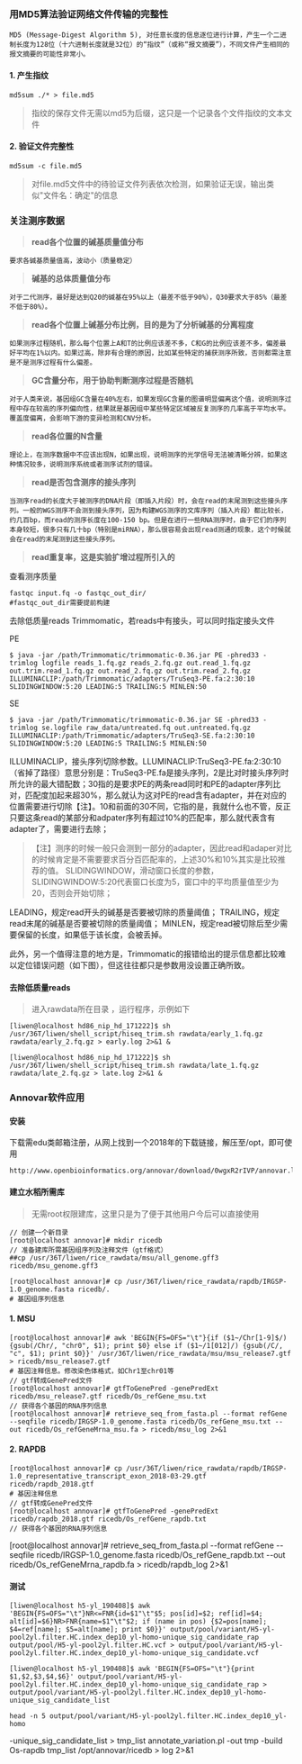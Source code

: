 ### **用MD5算法验证网络文件传输的完整性**

	MD5 (Message-Digest Algorithm 5), 对任意长度的信息逐位进行计算，产生一个二进制长度为128位（十六进制长度就是32位）的“指纹”（或称“报文摘要”），不同文件产生相同的报文摘要的可能性非常小。

#### 1. 产生指纹

	md5sum ./* > file.md5

> 指纹的保存文件无需以md5为后缀，这只是一个记录各个文件指纹的文本文件

#### 2. 验证文件完整性

	md5sum -c file.md5


> 对file.md5文件中的待验证文件列表依次检测，如果验证无误，输出类似"文件名：确定"的信息

### **关注测序数据**

> **read各个位置的碱基质量值分布** 
	
	要求各碱基质量值高，波动小（质量稳定）

> **碱基的总体质量值分布** 

	对于二代测序，最好是达到Q20的碱基在95%以上（最差不低于90%），Q30要求大于85%（最差不低于80%）。

> **read各个位置上碱基分布比例，目的是为了分析碱基的分离程度**

	如果测序过程随机，那么每个位置上A和T的比例应该差不多，C和G的比例应该差不多，偏差最好平均在1%以内。如果过高，除非有合理的原因，比如某些特定的捕获测序所致，否则都需注意是不是测序过程有什么偏差。

> **GC含量分布，用于协助判断测序过程是否随机**

	对于人类来说，基因组GC含量在40%左右，如果发现GC含量的图谱明显偏离这个值，说明测序过程中存在较高的序列偏向性，结果就是基因组中某些特定区域被反复测序的几率高于平均水平。覆盖度偏离，会影响下游的变异检测和CNV分析。

> **read各位置的N含量**

	理论上，在测序数据中不应该出现N，如果出现，说明测序的光学信号无法被清晰分辨，如果这种情况较多，说明测序系统或者测序试剂的错误。

> **read是否包含测序的接头序列**

	当测序read的长度大于被测序的DNA片段（即插入片段）时，会在read的末尾测到这些接头序列。一般的WGS测序不会测到接头序列，因为构建WGS测序的文库序列（插入片段）都比较长，约几百bp，而read的测序长度在100-150 bp。但是在进行一些RNA测序时，由于它们的序列本身较短，很多只有几十bp（特别是miRNA），那么很容易会出现read测通的现象，这个时候就会在read的末尾测到这些接头序列。

> **read重复率，这是实验扩增过程所引入的**

查看测序质量

	fastqc input.fq -o fastqc_out_dir/
	#fastqc_out_dir需要提前构建

去除低质量reads Trimmomatic，若reads中有接头，可以同时指定接头文件

PE 

	$ java -jar /path/Trimmomatic/trimmomatic-0.36.jar PE -phred33 -trimlog logfile reads_1.fq.gz reads_2.fq.gz out.read_1.fq.gz out.trim.read_1.fq.gz out.read_2.fq.gz out.trim.read_2.fq.gz ILLUMINACLIP:/path/Trimmomatic/adapters/TruSeq3-PE.fa:2:30:10 SLIDINGWINDOW:5:20 LEADING:5 TRAILING:5 MINLEN:50

SE

	$ java -jar /path/Trimmomatic/trimmomatic-0.36.jar SE -phred33 -trimlog se.logfile raw_data/untreated.fq out.untreated.fq.gz ILLUMINACLIP:/path/Trimmomatic/adapters/TruSeq3-SE.fa:2:30:10 SLIDINGWINDOW:5:20 LEADING:5 TRAILING:5 MINLEN:50

ILLUMINACLIP，接头序列切除参数。LLUMINACLIP:TruSeq3-PE.fa:2:30:10（省掉了路径）意思分别是：TruSeq3-PE.fa是接头序列，2是比对时接头序列时所允许的最大错配数；30指的是要求PE的两条read同时和PE的adapter序列比对，匹配度加起来超30%，那么就认为这对PE的read含有adapter，并在对应的位置需要进行切除【注】。10和前面的30不同，它指的是，我就什么也不管，反正只要这条read的某部分和adpater序列有超过10%的匹配率，那么就代表含有adapter了，需要进行去除；

> 【注】测序的时候一般只会测到一部分的adapter，因此read和adaper对比的时候肯定是不需要要求百分百匹配率的，上述30%和10%其实是比较推荐的值。
SLIDINGWINDOW，滑动窗口长度的参数，SLIDINGWINDOW:5:20代表窗口长度为5，窗口中的平均质量值至少为20，否则会开始切除；


LEADING，规定read开头的碱基是否要被切除的质量阈值；
TRAILING，规定read末尾的碱基是否要被切除的质量阈值；
MINLEN，规定read被切除后至少需要保留的长度，如果低于该长度，会被丢掉。

此外，另一个值得注意的地方是，Trimmomatic的报错给出的提示信息都比较难以定位错误问题（如下图），但这往往都只是参数用没设置正确所致。

#### 去除低质量reads

> 进入rawdata所在目录 ，运行程序，示例如下

	[liwen@localhost hd86_nip_hd_171222]$ sh /usr/36T/liwen/shell_script/hiseq_trim.sh rawdata/early_1.fq.gz rawdata/early_2.fq.gz > early.log 2>&1 &

	[liwen@localhost hd86_nip_hd_171222]$ sh /usr/36T/liwen/shell_script/hiseq_trim.sh rawdata/late_1.fq.gz rawdata/late_2.fq.gz > late.log 2>&1 &

### **Annovar软件应用**

#### 安装

下载需edu类邮箱注册，从网上找到一个2018年的下载链接，解压至/opt，即可使用

	http://www.openbioinformatics.org/annovar/download/0wgxR2rIVP/annovar.latest.tar.gz

#### 建立水稻所需库

> 无需root权限建库，这里只是为了便于其他用户今后可以直接使用

	// 创建一个新目录
	[root@localhost annovar]# mkdir ricedb
	// 准备建库所需基因组序列及注释文件（gtf格式）
	##cp /usr/36T/liwen/rice_rawdata/msu/all_genome.gff3 ricedb/msu_genome.gff3
	
	[root@localhost annovar]# cp /usr/36T/liwen/rice_rawdata/rapdb/IRGSP-1.0_genome.fasta ricedb/.
	# 基因组序列信息

#### 1. MSU
	[root@localhost annovar]# awk 'BEGIN{FS=OFS="\t"}{if ($1~/Chr[1-9]$/) {gsub(/Chr/, "chr0", $1); print $0} else if ($1~/1[012]/) {gsub(/C/, "c", $1); print $0}}' /usr/36T/liwen/rice_rawdata/msu/msu_release7.gtf > ricedb/msu_release7.gtf
	# 基因注释信息。修改染色体格式，如Chr1至chr01等
	// gtf转成GenePred文件
	[root@localhost annovar]# gtfToGenePred -genePredExt ricedb/msu_release7.gtf ricedb/Os_refGene_msu.txt
	// 获得各个基因的RNA序列信息
	[root@localhost annovar]# retrieve_seq_from_fasta.pl --format refGene --seqfile ricedb/IRGSP-1.0_genome.fasta ricedb/Os_refGene_msu.txt --out ricedb/Os_refGeneMrna_msu.fa > ricedb/msu_log 2>&1

#### 2. RAPDB
	[root@localhost annovar]# cp /usr/36T/liwen/rice_rawdata/rapdb/IRGSP-1.0_representative_transcript_exon_2018-03-29.gtf ricedb/rapdb_2018.gtf
	# 基因注释信息
	// gtf转成GenePred文件
	[root@localhost annovar]# gtfToGenePred -genePredExt ricedb/rapdb_2018.gtf ricedb/Os_refGene_rapdb.txt
	// 获得各个基因的RNA序列信息
[root@localhost annovar]# retrieve_seq_from_fasta.pl --format refGene --seqfile ricedb/IRGSP-1.0_genome.fasta ricedb/Os_refGene_rapdb.txt --out ricedb/Os_refGeneMrna_rapdb.fa > ricedb/rapdb_log 2>&1

#### 测试

	[liwen@localhost h5-yl_190408]$ awk 'BEGIN{FS=OFS="\t"}NR<=FNR{id=$1"\t"$5; pos[id]=$2; ref[id]=$4; alt[id]=$6}NR>FNR{name=$1"\t"$2; if (name in pos) {$2=pos[name]; $4=ref[name]; $5=alt[name]; print $0}}' output/pool/variant/H5-yl-pool2yl.filter.HC.index_dep10_yl-homo-unique_sig_candidate_rap output/pool/H5-yl-pool2yl.filter.HC.vcf > output/pool/variant/H5-yl-pool2yl.filter.HC.index_dep10_yl-homo-unique_sig_candidate.vcf

	[liwen@localhost h5-yl_190408]$ awk 'BEGIN{FS=OFS="\t"}{print $1,$2,$3,$4,$6}' output/pool/variant/H5-yl-pool2yl.filter.HC.index_dep10_yl-homo-unique_sig_candidate_rap > output/pool/variant/H5-yl-pool2yl.filter.HC.index_dep10_yl-homo-unique_sig_candidate_list

	head -n 5 output/pool/variant/H5-yl-pool2yl.filter.HC.index_dep10_yl-homo
-unique_sig_candidate_list > tmp_list
	annotate_variation.pl -out tmp -build Os-rapdb tmp_list /opt/annovar/ricedb > log 2>&1